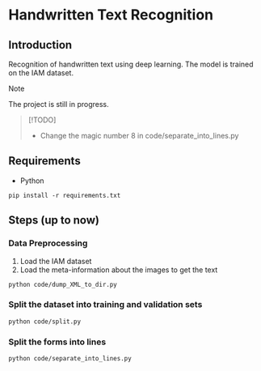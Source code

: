 # Handwritten Text Recognition

## Introduction
Recognition of handwritten text using deep learning. The model is trained on the IAM dataset.

> [!NOTE]
> The project is still in progress.

> [!TODO]
> - Change the magic number 8 in code/separate_into_lines.py

## Requirements
- Python
```shell
pip install -r requirements.txt
```
## Steps (up to now)
### Data Preprocessing
   1. Load the IAM dataset
   2. Load the meta-information about the images to get the text
   ```shell
   python code/dump_XML_to_dir.py
   ```
   
### Split the dataset into training and validation sets
   ```shell
   python code/split.py
   ```

### Split the forms into lines
```shell
python code/separate_into_lines.py
```

